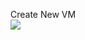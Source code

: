 Create New VM <br>
<a href="https://portal.azure.com/#create/Microsoft.Template/uri/https%3A%2F%2Fraw.githubusercontent.com%2FKeeganWalsh%2FPowerDump%2Fmaster%2FAzure%2FTemplates%2FNew-VM%2Fazuredeploy.json?ptmpl=https%3A%2F%2Fraw.githubusercontent.com%2FKeeganWalsh%2FPowerDump%2Fmaster%2FAzure%2FTemplates%2FNew-VM%2Fazuredeploy.parameters.json" target="_blank">
    <img src="http://azuredeploy.net/deploybutton.png"/>
</a>

